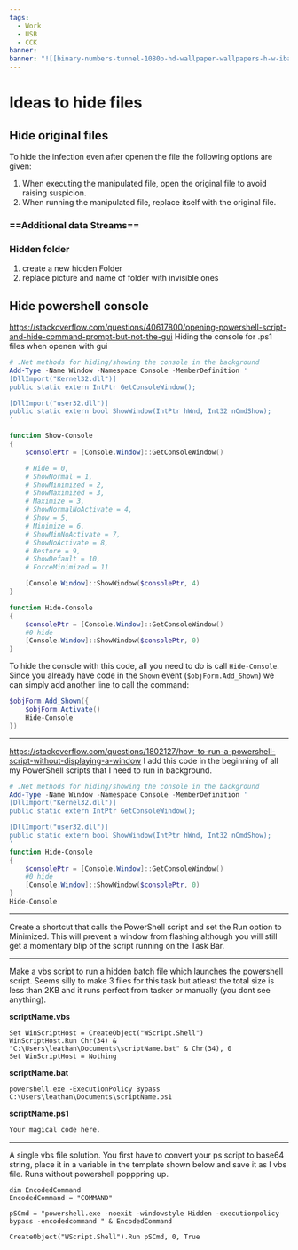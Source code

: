 ```yaml
---
tags:
  - Work
  - USB
  - CCK
banner:
banner: "![[binary-numbers-tunnel-1080p-hd-wallpaper-wallpapers-h-w-ibackgroundz.com.jpg]]"
---
```


# Ideas to hide files

## Hide original files

To hide the infection even after openen the file the following options are given:
1. When executing the manipulated file, open the original file to avoid raising suspicion.
2. When running the manipulated file, replace itself with the original file.


### ==Additional data Streams==

### Hidden folder
1. create a new hidden Folder
2. replace picture and name of folder with invisible ones


## Hide powershell console

https://stackoverflow.com/questions/40617800/opening-powershell-script-and-hide-command-prompt-but-not-the-gui
Hiding the console for .ps1 files when openen with gui 
```powershell
# .Net methods for hiding/showing the console in the background
Add-Type -Name Window -Namespace Console -MemberDefinition '
[DllImport("Kernel32.dll")]
public static extern IntPtr GetConsoleWindow();

[DllImport("user32.dll")]
public static extern bool ShowWindow(IntPtr hWnd, Int32 nCmdShow);
'

function Show-Console
{
    $consolePtr = [Console.Window]::GetConsoleWindow()

    # Hide = 0,
    # ShowNormal = 1,
    # ShowMinimized = 2,
    # ShowMaximized = 3,
    # Maximize = 3,
    # ShowNormalNoActivate = 4,
    # Show = 5,
    # Minimize = 6,
    # ShowMinNoActivate = 7,
    # ShowNoActivate = 8,
    # Restore = 9,
    # ShowDefault = 10,
    # ForceMinimized = 11

    [Console.Window]::ShowWindow($consolePtr, 4)
}

function Hide-Console
{
    $consolePtr = [Console.Window]::GetConsoleWindow()
    #0 hide
    [Console.Window]::ShowWindow($consolePtr, 0)
}
```

To hide the console with this code, all you need to do is call `Hide-Console`. Since you already have code in the `Shown` event (`$objForm.Add_Shown`) we can simply add another line to call the command:
```powershell
$objForm.Add_Shown({
    $objForm.Activate()
    Hide-Console
})
```

---

https://stackoverflow.com/questions/1802127/how-to-run-a-powershell-script-without-displaying-a-window
I add this code in the beginning of all my PowerShell scripts that I need to run in background.
```powershell
# .Net methods for hiding/showing the console in the background
Add-Type -Name Window -Namespace Console -MemberDefinition '
[DllImport("Kernel32.dll")]
public static extern IntPtr GetConsoleWindow();

[DllImport("user32.dll")]
public static extern bool ShowWindow(IntPtr hWnd, Int32 nCmdShow);
'
function Hide-Console
{
    $consolePtr = [Console.Window]::GetConsoleWindow()
    #0 hide
    [Console.Window]::ShowWindow($consolePtr, 0)
}
Hide-Console
```

---

Create a shortcut that calls the PowerShell script and set the Run option to Minimized. This will prevent a window from flashing although you will still get a momentary blip of the script running on the Task Bar.

---

Make a vbs script to run a hidden batch file which launches the powershell script. Seems silly to make 3 files for this task but atleast the total size is less than 2KB and it runs perfect from tasker or manually (you dont see anything).

**scriptName.vbs**

```vbs
Set WinScriptHost = CreateObject("WScript.Shell")
WinScriptHost.Run Chr(34) & "C:\Users\leathan\Documents\scriptName.bat" & Chr(34), 0
Set WinScriptHost = Nothing
```

**scriptName.bat**

```batch
powershell.exe -ExecutionPolicy Bypass C:\Users\leathan\Documents\scriptName.ps1
```

**scriptName.ps1**

```powershell
Your magical code here.
```

---

A single vbs file solution. You first have to convert your ps script to base64 string, place it in a variable in the template shown below and save it as I vbs file. Runs without powershell popppring up.

```vbs
dim EncodedCommand
EncodedCommand = "COMMAND"

pSCmd = "powershell.exe -noexit -windowstyle Hidden -executionpolicy bypass -encodedcommand " & EncodedCommand

CreateObject("WScript.Shell").Run pSCmd, 0, True
```


